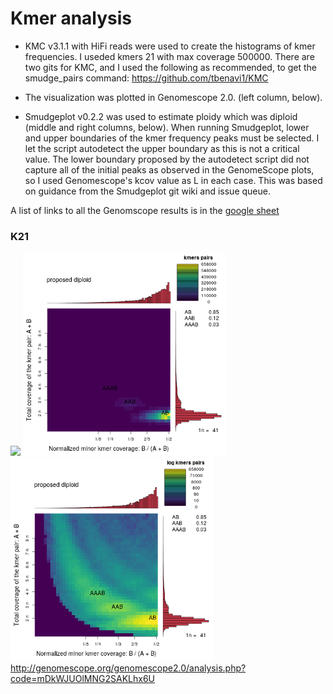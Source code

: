 # Kmer analysis

* KMC v3.1.1 with HiFi reads were used to create the histograms of kmer frequencies.  I useded kmers 21 with max coverage 500000.  There are two gits for KMC, and I used the following as recommended, to get the smudge_pairs command: https://github.com/tbenavi1/KMC

* The visualization was plotted in Genomescope 2.0. (left column, below).

* Smudgeplot v0.2.2 was used to estimate ploidy which was diploid (middle and right columns, below).  When running Smudgeplot, lower and upper boundaries of the kmer frequency peaks must be selected.  I let the script autodetect the upper boundary as this is not a critical value.  The lower boundary proposed by the autodetect script did not capture all of the initial peaks as observed in the GenomeScope plots, so I used Genomescope's kcov value as L in each case. This was based on guidance from the Smudgeplot git wiki and issue queue.

A list of links to all the Genomscope results is in the [google sheet](https://docs.google.com/spreadsheets/d/10WpqEDbLMlsCtp8gftFsXScPKQhTrrIB8Kh8VTkQy2g/edit#gid=0)
### K21
<img src="https://github.com/slmcevoy/dittrichia-graveolens/blob/main/genome-size/dittrichia-genomescope.png" height="325"> <img src="https://github.com/slmcevoy/dittrichia-graveolens/blob/main/genome-size/smudgeplot_smudgeplot.png" height="325"> <img src="https://github.com/slmcevoy/dittrichia-graveolens/blob/main/genome-size/smudgeplot_smudgeplot_log10.png" height="325">
http://genomescope.org/genomescope2.0/analysis.php?code=mDkWJUOlMNG2SAKLhx6U
